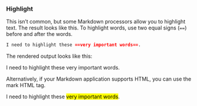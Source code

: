 ### Highlight

This isn’t common, but some Markdown processors allow you to highlight text. The result looks like this. To highlight words, use two equal signs (`==`) before and after the words.

```markdown
I need to highlight these ==very important words==.
```

The rendered output looks like this:

I need to highlight these very important words.

Alternatively, if your Markdown application supports HTML, you can use the mark HTML tag.

I need to highlight these <mark>very important words</mark>.
